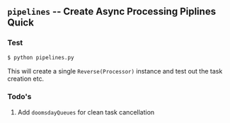 ## `pipelines` -- Create Async Processing Piplines Quick

### Test
```python
$ python pipelines.py
```

This will create a single `Reverse(Processor)` instance and test out the task creation etc.

### Todo's
1. Add `doomsdayQueues` for clean task cancellation

